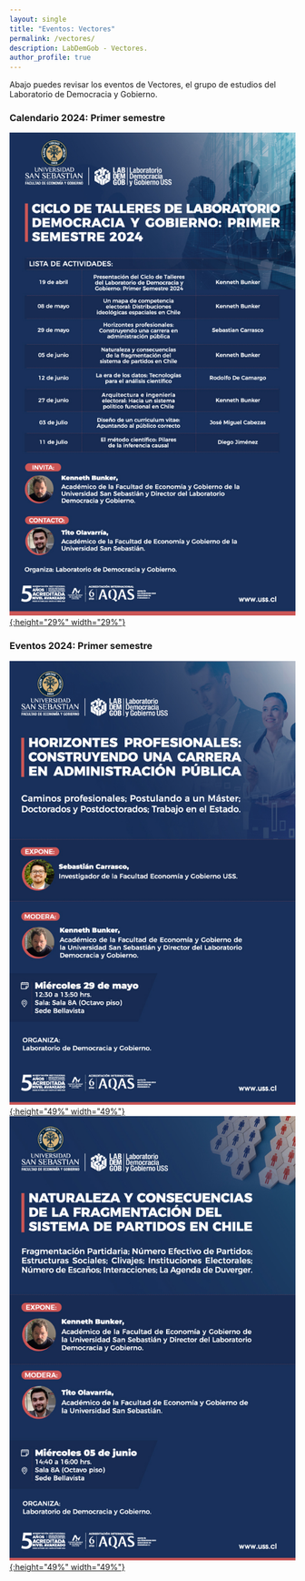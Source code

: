 ```yaml
---
layout: single
title: "Eventos: Vectores"
permalink: /vectores/
description: LabDemGob - Vectores.
author_profile: true
---
```



Abajo puedes revisar los eventos de Vectores, el grupo de estudios del Laboratorio de Democracia y Gobierno.



### Calendario 2024: Primer semestre

[![4](/vectores/2024-01.png){:height="29%" width="29%"}](/vectores/2024-01.png) 


### Eventos 2024: Primer semestre

[![4](/vectores/20240529.png){:height="49%" width="49%"}](/vectores/20240529.png) [![4](/vectores/20240605.png){:height="49%" width="49%"}](/vectores/20240605.png)

